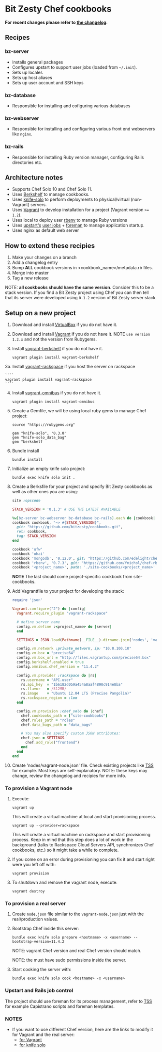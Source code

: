# Bit Zesty Chef cookbooks

**For recent changes please refer to [the changelog](https://github.com/bitzesty/cookbooks/blob/master/CHANGELOG.md)**.

## Recipes

### bz-server

* Installs general packages
* Configures upstart to support user jobs (loaded from `~/.init`).
* Sets up locales
* Sets up host aliases
* Sets up user account and SSH keys

### bz-database

* Responsible for installing and cofiguring various databases

### bz-webserver

* Responsible for installing and configuring various front end webservers like `nginx`.

### bz-rails

* Responsible for installing Ruby version manager, configuring Rails directories etc.

## Architecture notes

* Supports Chef Solo 10 and Chef Solo 11.
* Uses [Berkshelf](http://berkshelf.com) to manage cookbooks.
* Uses [knife-solo](https://github.com/matschaffer/knife-solo) to perform deployments to physical/virtual (non-Vagrant) servers.
* Uses [Vagrant](http://www.vagrantup.com) to develop installation for a project (Vagrant version `>= 1.2`).
* Uses local to deploy user [rbenv](https://github.com/sstephenson/rbenv) to manage Ruby versions
* Uses [upstart's](http://upstart.ubuntu.com/) [user jobs](http://bradleyayers.blogspot.com/2011/10/upstart-user-jobs-on-ubuntu-1110.html) + [foreman](https://github.com/ddollar/foreman) to manage application startup.
* Uses nginx as default web server

## How to extend these recipies

1. Make your changes on a branch
2. Add a changelog entry
3. Bump **ALL** cookbook versions in <cookbook_name>/metadata.rb files.
4. Merge into master
5. Tag a new release

NOTE: **all cookbooks should have the same version**. Consider this to be a stack version. If you find a Bit Zesty project using Chef you can then tell that its server were developed using `0.1.2` version of Bit Zesty server stack.

## Setup on a new project

1. Download and install [VirtualBox](https://www.virtualbox.org) if you do not have it.
2. Download and install [Vagrant](http://www.vagrantup.com) if you do not have it. NOTE `use version 1.2.x` and not the version from Rubygems.
3. Install [vagrant-berkshelf](https://github.com/riotgames/vagrant-berkshelf) if you do not have it.

    ````
    vagrant plugin install vagrant-berkshelf
    ````

3a. Install [vagrant-rackspace](https://github.com/mitchellh/vagrant-rackspace) if you host the server on rackspace

    ````
    vagrant plugin install vagrant-rackspace
    ````

4. Install [vagrant-omnibus](https://github.com/schisamo/vagrant-omnibus) if you do not have it.

    ````
    vagrant plugin install vagrant-omnibus
    ````

5. Create a Gemfile, we will be using local ruby gems to manage Chef project:

    ````
    source "https://rubygems.org"

    gem "knife-solo", '0.3.0'
    gem "knife-solo_data_bag"
    gem "berkshelf
    ````

6. Bundle install

    ````
    bundle install
    ````

7. Initialize an empty knife solo project:

    ````
    bundle exec knife solo init .
    ````

8. Create a Berksfile for your project and specify Bit Zesty cookbooks as well as other ones you are using:

    ````ruby
    site :opscode

    STACK_VERSION = '0.1.3' # USE THE LATEST AVAILABLE

    %w[bz-server bz-webserver bz-database bz-rails].each do |cookbook|
    cookbook cookbook, "~> #{STACK_VERSION}",
      git: "https://github.com/bitzesty/cookbooks.git",
      rel: cookbook,
      tag: STACK_VERSION
    end

    cookbook 'ufw'
    cookbook 'ohai'
    cookbook 'mongodb', '0.12.0', git: "https://github.com/edelight/chef-mongodb.git"
    cookbook 'rbenv', '0.7.3', git: 'https://github.com/fnichol/chef-rbenv.git'
    cookbook '<project_name>', path: './site-cookbooks/<project_name>'
    ````

    **NOTE** The last should come project-specific cookbook from site-cookbooks.

9. Add Vagrantfile to your project for developing the stack:

    ````ruby
    require 'json'

    Vagrant.configure("2") do |config|
      Vagrant.require_plugin "vagrant-rackspace"

      # define server name
      config.vm.define :<project_name> do |server|
      end

      SETTINGS = JSON.load(Pathname(__FILE__).dirname.join('nodes', 'vagrant-node.json').read)

      config.vm.network :private_network, ip: "10.0.100.10"
      config.vm.box = "precise64"
      config.vm.box_url = "http://files.vagrantup.com/precise64.box"
      config.berkshelf.enabled = true
      config.omnibus.chef_version = "11.4.2"

      config.vm.provider :rackspace do |rs|
        rs.username = "API.user"
        rs.api_key  = "1b6182d059a454a8aaf4890c914e8ba"
        rs.flavor   = /512MB/
        rs.image    = "Ubuntu 12.04 LTS (Precise Pangolin)"
        rs.rackspace_region = :lon
      end

      config.vm.provision :chef_solo do |chef|
        chef.cookbooks_path = ["site-cookbooks"]
        chef.roles_path = "roles"
        chef.data_bags_path = "data_bags"

        # You may also specify custom JSON attributes:
        chef.json = SETTINGS
          chef.add_role("frontend")
        end
      end
    end
    ````

10. Create 'nodes/vagrant-node.json' file. Check existing projects like [TSS](https://github.com/bitzesty/ihealth/blob/master/chef/nodes/vagrant-backend.json) for example. Most keys are self-explanatory. NOTE: these keys may change, review the changelog and recipies for more info.

### To provision a Vagrant node

1. Execute:

    ````
    vagrant up
    ````

    This will create a virtual machine at local and start provisioning process.

    ````
    vagrant up --provider=rackspace
    ````

    This will create a virtual machine on rackspace and start provisioning process.
    Keep in mind that this step does a lot of work in the background
    (talks to Rackspace Cloud Servers API, synchronizes Chef cookbooks, etc.)
    so it might take a while to complete.

2. If you come on an error during provisioning you can fix it and start right were you left off with:

    ````
    vagrant provision
    ````

3. To shutdown and remove the vagrant node, execute:

    ````
    vagrant destroy
    ````

### To provision a real server

1. Create `node.json` file similar to the `vagrant-node.json` just with the real/production values.
2. Bootstrap Chef inside this server:

    ````
    bundle exec knife solo prepare <hostname> -x <username> --bootstrap-version=11.4.2
    ````

   NOTE: vagrant Chef version and real Chef version should match.

   NOTE: the <username> must have sudo permissions inside the server.

3. Start cooking the server with:

   ````
   bundle exec knife solo cook <hostname> -x <username>
   ````

### Upstart and Rails job control

The project should use foreman for its process management, refer to [TSS](https://github.com/bitzesty/ihealth/tree/master/config) for example Capistrano scripts and foreman templates.

### NOTES

* If you want to use different Chef version, here are the links to modify it for Vagrant and the real server:
  * [for Vagrant](http://stackoverflow.com/questions/11325479/how-to-control-the-version-of-chef-that-vagrant-uses-to-provision-vms)
  * [for knife solo](https://github.com/matschaffer/knife-solo/issues/184)
